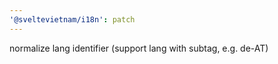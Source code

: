 ```yaml
---
'@sveltevietnam/i18n': patch
---
```


normalize lang identifier (support lang with subtag, e.g. de-AT)
